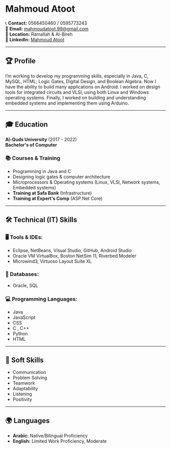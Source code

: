 # Mahmoud Atoot

📞 **Contact:** 0566450460 / 0595773243  
📧 **Email:** mahmoudatoot.99@gmail.com  
📍 **Location:** Ramallah & Al-Bireh  
🔗 **LinkedIn:** [Mahmoud Atoot](https://www.linkedin.com/in/mahmoud-atoot-18310b244/)

---

## 🏆 Profile
I’m working to develop my programming skills, especially in Java, C, MySQL, HTML; Logic Gates, Digital Design, and Boolean Algebra. Now I have the ability to build many applications on Android. I worked on design tools for integrated circuits and VLSI, using both Linux and Windows operating systems. Finally, I worked on building and understanding embedded systems and implementing them using Arduino.

---

## 🎓 Education
**Al-Quds University** (2017 - 2022)  
**Bachelor's of Computer**

### 📚 **Courses & Training**
- Programming in Java and C
- Designing logic gates & computer architecture
- Microprocessors & Operating systems (Linux, VLSI, Network systems, Embedded systems)
- **Training at Safa Bank** (Infrastructure)
- **Training at Expert's Comp** (ASP.Net Core)

---

## 🛠️ Technical (IT) Skills
### **🖥️ Tools & IDEs:**
- Eclipse, NetBeans, Visual Studio, GitHub, Android Studio
- Oracle VM VirtualBox, Boston NetSim 11, Riverbed Modeler
- Microwind3, Virtuoso Layout Suite XL

### **💾 Databases:**
- Oracle, SQL

### **💻 Programming Languages:**
- Java 
- JavaScript
- CSS
- C , C++
- Python
- HTML
---

## 🤝 Soft Skills
- Communication
- Problem Solving
- Teamwork
- Adaptability
- Listening
- Positivity

---

## 🌍 Languages
- **Arabic:** Native/Bilingual Proficiency
- **English:** Limited Work Proficiency, Moderate
